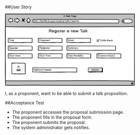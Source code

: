 ##User Story

<img src="https://github.com/FEUPTalks/Frontend/blob/develop/prototype/imagens/SubmitTalk.png" alt="Drawing" width="430px"/><br/>

I, as a proponent, want to be able to submit a talk proposition.

##Acceptance Test

* The proponent accesses the proposal submission page.
* The proponent fills in the proposal form.
* The proponent submits the proposal.
* The system administrator gets notifies.
